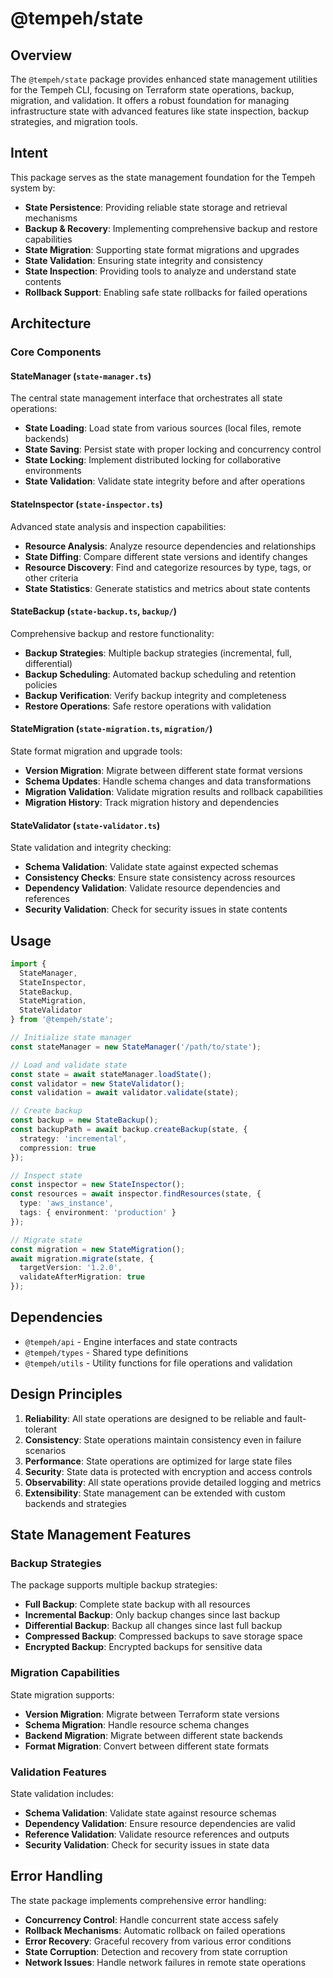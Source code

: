 # @tempeh/state

## Overview

The `@tempeh/state` package provides enhanced state management utilities for the Tempeh CLI, focusing on Terraform state operations, backup, migration, and validation. It offers a robust foundation for managing infrastructure state with advanced features like state inspection, backup strategies, and migration tools.

## Intent

This package serves as the state management foundation for the Tempeh system by:

- **State Persistence**: Providing reliable state storage and retrieval mechanisms
- **Backup & Recovery**: Implementing comprehensive backup and restore capabilities
- **State Migration**: Supporting state format migrations and upgrades
- **State Validation**: Ensuring state integrity and consistency
- **State Inspection**: Providing tools to analyze and understand state contents
- **Rollback Support**: Enabling safe state rollbacks for failed operations

## Architecture

### Core Components

#### StateManager (`state-manager.ts`)
The central state management interface that orchestrates all state operations:
- **State Loading**: Load state from various sources (local files, remote backends)
- **State Saving**: Persist state with proper locking and concurrency control
- **State Locking**: Implement distributed locking for collaborative environments
- **State Validation**: Validate state integrity before and after operations

#### StateInspector (`state-inspector.ts`)
Advanced state analysis and inspection capabilities:
- **Resource Analysis**: Analyze resource dependencies and relationships
- **State Diffing**: Compare different state versions and identify changes
- **Resource Discovery**: Find and categorize resources by type, tags, or other criteria
- **State Statistics**: Generate statistics and metrics about state contents

#### StateBackup (`state-backup.ts`, `backup/`)
Comprehensive backup and restore functionality:
- **Backup Strategies**: Multiple backup strategies (incremental, full, differential)
- **Backup Scheduling**: Automated backup scheduling and retention policies
- **Backup Verification**: Verify backup integrity and completeness
- **Restore Operations**: Safe restore operations with validation

#### StateMigration (`state-migration.ts`, `migration/`)
State format migration and upgrade tools:
- **Version Migration**: Migrate between different state format versions
- **Schema Updates**: Handle schema changes and data transformations
- **Migration Validation**: Validate migration results and rollback capabilities
- **Migration History**: Track migration history and dependencies

#### StateValidator (`state-validator.ts`)
State validation and integrity checking:
- **Schema Validation**: Validate state against expected schemas
- **Consistency Checks**: Ensure state consistency across resources
- **Dependency Validation**: Validate resource dependencies and references
- **Security Validation**: Check for security issues in state contents

## Usage

```typescript
import { 
  StateManager, 
  StateInspector, 
  StateBackup,
  StateMigration,
  StateValidator 
} from '@tempeh/state';

// Initialize state manager
const stateManager = new StateManager('/path/to/state');

// Load and validate state
const state = await stateManager.loadState();
const validator = new StateValidator();
const validation = await validator.validate(state);

// Create backup
const backup = new StateBackup();
const backupPath = await backup.createBackup(state, {
  strategy: 'incremental',
  compression: true
});

// Inspect state
const inspector = new StateInspector();
const resources = await inspector.findResources(state, {
  type: 'aws_instance',
  tags: { environment: 'production' }
});

// Migrate state
const migration = new StateMigration();
await migration.migrate(state, {
  targetVersion: '1.2.0',
  validateAfterMigration: true
});
```

## Dependencies

- `@tempeh/api` - Engine interfaces and state contracts
- `@tempeh/types` - Shared type definitions
- `@tempeh/utils` - Utility functions for file operations and validation

## Design Principles

1. **Reliability**: All state operations are designed to be reliable and fault-tolerant
2. **Consistency**: State operations maintain consistency even in failure scenarios
3. **Performance**: State operations are optimized for large state files
4. **Security**: State data is protected with encryption and access controls
5. **Observability**: All state operations provide detailed logging and metrics
6. **Extensibility**: State management can be extended with custom backends and strategies

## State Management Features

### Backup Strategies

The package supports multiple backup strategies:

- **Full Backup**: Complete state backup with all resources
- **Incremental Backup**: Only backup changes since last backup
- **Differential Backup**: Backup all changes since last full backup
- **Compressed Backup**: Compressed backups to save storage space
- **Encrypted Backup**: Encrypted backups for sensitive data

### Migration Capabilities

State migration supports:

- **Version Migration**: Migrate between Terraform state versions
- **Schema Migration**: Handle resource schema changes
- **Backend Migration**: Migrate between different state backends
- **Format Migration**: Convert between different state formats

### Validation Features

State validation includes:

- **Schema Validation**: Validate state against resource schemas
- **Dependency Validation**: Ensure resource dependencies are valid
- **Reference Validation**: Validate resource references and outputs
- **Security Validation**: Check for security issues in state data

## Error Handling

The state package implements comprehensive error handling:

- **Concurrency Control**: Handle concurrent state access safely
- **Rollback Mechanisms**: Automatic rollback on failed operations
- **Error Recovery**: Graceful recovery from various error conditions
- **State Corruption**: Detection and recovery from state corruption
- **Network Issues**: Handle network failures in remote state operations
